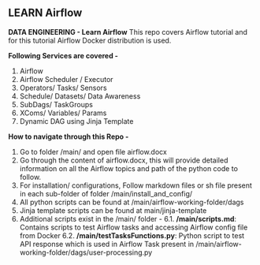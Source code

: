 ## LEARN Airflow
**DATA ENGINEERING - Learn Airflow**
This repo covers Airflow tutorial and for this tutorial Airflow Docker distribution is used.

**Following Services are covered -**
1. Airflow
2. Airflow Scheduler / Executor
3. Operators/ Tasks/ Sensors
4. Schedule/ Datasets/ Data Awareness
5. SubDags/ TaskGroups
6. XComs/ Variables/ Params
7. Dynamic DAG using Jinja Template 

**How to navigate through this Repo -**
1. Go to folder /main/ and open file airflow.docx
2. Go through the content of airflow.docx, this will provide detailed information on all the Airflow topics and path of the python code to follow.
3. For installation/ configurations, Follow markdown files or sh file present in each sub-folder of folder /main/install_and_config/
4. All python scripts can be found at /main/airflow-working-folder/dags
5. Jinja template scripts can be found at main/jinja-template
6. Additional scripts exist in the /main/ folder - 
    6.1. **/main/scripts.md**: Contains scripts to test Airflow tasks and accessing Airflow config file from Docker
    6.2. **/main/testTasksFunctions.py**: Python script to test API response which is used in Airflow Task present in /main/airflow-working-folder/dags/user-processing.py